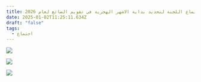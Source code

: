 ```yaml
---
title: اجتماع اللجنة لتحديد بداية الاشهر الهجرية في تقويم الصائغ لعام 2026
date: 2025-01-02T11:25:11.634Z
draft: "false"
tags:
  - اجتماع
---
```

![](/images/uploads/whatsapp-image-2025-01-02-at-14.17.58-4-.jpeg)

![](/images/uploads/whatsapp-image-2025-01-02-at-14.17.58-2-.jpeg)

![](/images/uploads/whatsapp-image-2025-01-02-at-14.17.57.jpeg)
